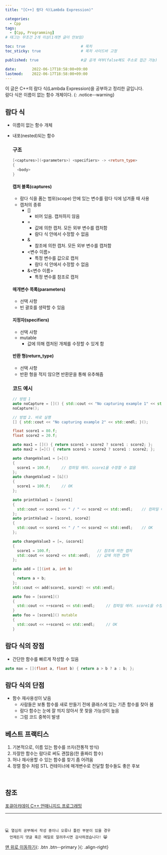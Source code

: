 ```yaml
---
title: "[C++] 람다 식(Lambda Expression)" 

categories:
  - Cpp
tags:
  - [Cpp, Programming]
# 태그는 무조건 2개 이상(1개면 글이 안보임)

toc: true                         # 목차
toc_sticky: true                  # 목차 사이드바 고정

published: true                   #글 공개 여부(false해도 주소로 접근 가능)

date:       2022-06-17T18:58:00+09:00
lastmod:    2022-06-17T18:58:00+09:00
---
```


<!-- description : 25자에서 160자 사이 -->
이 글은 C++의 람다 식(Lambda Expression)을 공부하고 정리한 글입니다.<br>
람다 식은 이름이 없는 함수 개체이다.
{: .notice--warning}

## 람다 식
- 이름이 없는 함수 개체
- 내포(nested)되는 함수

  ### 구조
  ```cpp
  [<captures>](<parameters>) <specifiers> -> <return_type>
  {
    <body>
  }
  ```

  #### 캡처 블록(captures)
  - 람다 식을 품는 범위(scope) 안에 있는 변수를 람다 식에 넘겨줄 때 사용
  - 캡처의 종류
    - []
      - 비어 있음. 캡처하지 않음
    - =
      - 값에 의한 캡처. 모든 외부 변수를 캡처함
      - 람다 식 안에서 수정할 수 없음
    - &
      - 참조에 의한 캡처. 모든 외부 변수를 캡처함
    - <변수 이름>
      - 특정 변수를 값으로 캡처
      - 람다 식 안에서 수정할 수 없음
    - &<변수 이름>
      - 특정 변수를 참조로 캡처

  #### 매개변수 목록(parameters)
  - 선택 사항
  - 빈 괄호를 생략할 수 있음  
  
  #### 지정자(specifiers)
  - 선택 사항
  - mutable
    - 값에 의해 캡처된 개체를 수정할 수 있게 함  
  
  #### 반환 형(return_type)
  - 선택 사항
  - 반환 형을 적지 않으면 반환문을 통해 유추해줌

  ### 코드 예시

  ```cpp
  // 방법 1
  auto noCapture = []() { std::cout << "No capturing example 1" << std::endl; };
  noCapture();

  // 방법 2. 바로 실행
  [] { std::cout << "No capturing example 2" << std::endl; }();

  float score1 = 80.f;
  float score2 = 20.f;

  auto max1 = []() { return score1 > score2 ? score1 : score2; };        // 컴파일 에러
  auto max2 = [=]() { return score1 > score2 ? score1 : score2; };       // OK

  auto changeValue1 = [=]()
  {
    score1 = 100.f;     // 컴파일 에러. score1을 수정할 수 없음
  };
  auto changeValue2 = [&]()
  {
    score1 = 100.f;     // OK
  };

  auto printValue1 = [score1]
  {
    std::cout << score1 << " / " << score2 << std::endl;    // 컴파일 에러. score2에 접근할 수 없음
  };
  auto printValue2 = [score1, score2]
  {
    std::cout << score1 << " / " << score2 << std::endl;    // OK
  };

  auto changeValue3 = [=, &score1]
  {
    score1 = 100.f;                     // 참조에 의한 캡처
    std::cout << score2 << std::endl;   // 값에 의한 캡처
  };

  auto add = [](int a, int b)
  {
    return a + b;
  };
  std::cout << add(score1, score2) << std::endl;

  auto foo = [score1]()
  {
    std::cout << ++score1 << std::endl;     // 컴파일 에러. score1을 수정할 수 없음
  }
  auto foo = [score1]() mutable
  {
    std::cout << ++score1 << std::endl;     // OK
  }
  ```

## 람다 식의 장점
- 간단한 함수를 빠르게 작성할 수 있음
```cpp
auto max = [](float a, float b) { return a > b ? a : b; };
```

## 람다 식의 단점
- 함수 재사용성이 낮음
  - 사람들은 보통 함수를 새로 만들기 전에 클래스에 있는 기존 함수를 찾아 봄
  - 람다 함수는 눈에 잘 띄지 않아서 못 찾을 가능성이 높음
  - 그럼 코드 중복이 발생

## 베스트 프랙티스
1. 기본적으로, 이름 있는 함수를 쓰자(전통적 방식)
2. 자잘한 함수는 람다로 써도 괜찮음(한 줄짜리 함수)
3. 허나 재사용할 수 있는 함수를 찾기 좀 어려움
4. 정렬 함수 처럼 STL 컨테이너에 매개변수로 전달할 함수들도 좋은 후보

<br>

## 참조
[포큐아카데미 C++ 언매니지드 프로그래밍](https://pocu-ko.teachable.com/p/comp3200)

***
<br>

    💻 열심히 공부해서 작성 중이니 오류나 틀린 부분이 있을 경우 
      언제든지 댓글 혹은 메일로 알려주시면 감사하겠습니다! 😸


[맨 위로 이동하기](#){: .btn .btn--primary }{: .align-right}